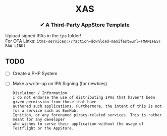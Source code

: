 <center>
  <br>
  <h1 align="center">XAS</h3>
  <h3 align="center">✔ A Third-Party AppStore Template</h3>
</center>

Upload signed IPAs in the `ipa` folder!<br/>
For OTA Links: `itms-services://?action=download-manifest&url=(MANIFEST RAW LINK)`<br/>

## TODO
- [ ] Create a PHP System
- [ ] Make a write-up on IPA Signing (for newbies)

      Disclaimer / Information
      I do not endorse the use of distributing IPAs that haven't been given permission from those that have 
      authored such applications. Furthermore, the intent of this is not for a service such as EonHub, 
      Ignition, or any forenamed piracy-related services. This is rather meant for any developer 
      who wishes to serve their application without the usage of Testflight or the AppStore.
